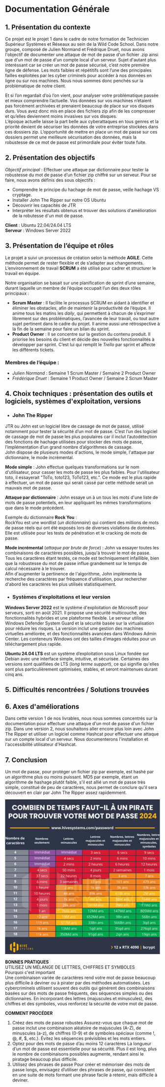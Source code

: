 # Documentation Générale

## 1. Présentation du contexte

Ce projet est le projet 1 dans le cadre de notre formation de Technicien Supérieur Systèmes et Réseaux au sein de la Wild Code School. Dans notre groupe, composé de Julien Normand et Frédrique Druet, nous avons l'objectif de documenter une attaque de mot de passe d'un fichier .zip ainsi que d'un mot de passe d'un compte local d'un serveur. Sujet d'autant plus interéssant car se créer un mot de passe sécurisé, c’est notre première ligne de défense. Les mots faibles et répétitifs sont l’une des principales failles exploitées par les cyber criminels pour accéder à nos données en ligne ou sur nos machines. Nous nous sommes donc penchés sur la problématique de notre client.

Et si l’on regardait d’où l’on vient, pour analyser votre problématique passée et mieux comprendre l’actuelle. Vos données sur vos machines n’étaient pas forcément archivées et prenaient beaucoup de place sur vos disques durs. Vous avez donc mis en place des fichiers zip afin de les compresser et qu’elles deviennent moins invasives sur vos disques.  
L’époque actuelle laisse la part belle aux cyberattaques en tous genres et la priorité devient de sécuriser les données de votre entreprise stockées dans ces dossiers zip. L’opportunité de mettre en place un mot de passe sur ces dossiers permet une meilleure sécurisation des données, mais la robustesse de ce mot de passe est primordiale pour éviter toute fuite.

## 2. Présentation des objectifs

*Objectif principal* : Effectuer une attaque par dictionnaire pour tester la robustesse du mot de passe d’un fichier zip chiffré sur un serveur.
Pour se faire, nous avons définis des sous objectifs :                  
- Comprendre le principe du hachage de mot de passe, veille hachage VS cryptage.
- Installer John The Ripper sur notre OS Ubuntu
- Découvrir les capacités de JTR 
- Interpréter les résultats obtenus et trouver des solutions d'amélioration de la robutesse d'un mot de passe.

**Client** : Ubuntu 22.04/24.04 LTS  
**Serveur** : Windows Server 2022

## 3. Présentation de l’équipe et rôles

Le projet a suivi un processus de création selon la méthode **AGILE**. Cette méthode permet de rester flexible et de s’adapter aux changements. L’environnement de travail **SCRUM** a été utilisé pour cadrer et structurer le travail en équipe.  

Notre organisation se basait sur une planification de sprint d’une semaine, durant laquelle un membre de l’équipe occupait l’un des deux rôles principaux : 

- **Scrum Master** : Il facilite le processus SCRUM en aidant à identifier et éliminer les obstacles, afin de maintenir la productivité de l’équipe. Il anime tous les matins les *daily*, qui permettent à chacun de s’exprimer librement sur des problématiques, l’avancée de leur travail, ou tout autre sujet pertinent dans le cadre du projet. Il anime aussi une rétrospective à la fin de la semaine pour faire un bilan du sprint.
- **Product Owner** : Il se concentre sur la gestion du contenu produit. Il priorise les besoins du client et décide des nouvelles fonctionnalités à développer par sprint. C’est lui qui remplit le *Trello* par sprint et affecte les différents tickets.

### Membres de l’équipe :

- *Julien Normand* : Semaine 1 Scrum Master / Semaine 2 Product Owner
- *Frédérique Druet* : Semaine 1 Product Owner / Semaine 2 Scrum Master


## 4. Choix techniques : présentation des outils et logiciels, systèmes d'exploitation, versions

- ### **John The Ripper**

JTR ou John est un logiciel libre de cassage de mot de passe, utilisé notamment pour tester la sécurité d’un mot de passe. C’est l’un des logiciel de cassage de mot de passe les plus populaires car il inclut l’autodétection des fonctions de hachage utilisées pour stocker des mots de passe, l’implémentation d’un grand nombre d’algorithmes de cassage.            
John dispose de plusieurs modes d'actions, le mode simple, l'attaque par dictionnaire, le mode incrémental.  

**Mode simple** : John effectue quelques transformations sur le nom d'utilisateur, pour casser les mots de passe les plus faibles. Pour l'utilisateur toto, il essayerait "ToTo, toto123, ToTo123, etc.". Ce mode est le plus rapide à effectuer, un mot de passe qui serait cassé par cette méthode serait un mauvais mot de passe.  

**Attaque par dictionnaire** : John essaye un à un tous les mots d'une liste de mots de passe potentiels, en leur appliquant les mêmes transformations que dans le mode précédent.  

Exemple du dictionnaire **Rock You** :               
RockYou est une wordlist (*un dictionnaire*) qui contient des millions de mots de passe réels qui ont été exposés lors de diverses violations de données. Elle est utilisée pour les tests de pénétration et le cracking de mots de passe.  

**Mode incrémental** (*attaque par brute de force*) : John va essayer toutes les combinaisons de caractères possibles, jusqu'à trouver le mot de passe. Tous les caractères étant testés, ce mode est techniquement infaillible, bien que la robustesse du mot de passe influe grandement sur le temps de calcul nécessaire à le trouver.              
Afin d'augmenter la pertinence de l'algorithme, John implémente la recherche des caractères par fréquence d'utilisation, pour rechercher d'abord les caractères les plus utilisés statistiquement.


- ### **Systèmes d’exploitations et leur version**

**Windows Server 2022** est le système d'exploitation de Microsoft pour serveurs, sorti en août 2021.
Il propose une sécurité multicouche, des fonctionnalités hybrides et une plateforme flexible. Le serveur utilise Windows Defender System Guard et la sécurité basée sur la virtualisation pour réduire les risques.
La version inclut une gestion des machines virtuelles améliorée, et des fonctionnalités avancées dans Windows Admin Center. Les conteneurs Windows ont des tailles d’images réduites pour un téléchargement plus rapide.

**Ubuntu 24.04 LTS** est un système d’exploitation sous Linux fondée sur Debian avec une interface simple, intuitive, et sécurisée.
Certaines des versions sont qualifiées de LTS (*long terme support*), ce qui signifie qu'elles sont plus particulièrement optimisées, stables, et seront maintenues durant cinq ans.


## 5. Difficultés rencontrées / Solutions trouvées



## 6. Axes d'améliorations

Dans cette version 1 de nos livrables, nous nous sommes concentrés sur la documentation pour effectuer une attaque d'un mot de passe d'un fichier zip. Dans une version 2, nous souhaitons aller encore plus loin avec John The Ripper et utiliser un logiciel comme Hashcat pour effectuer une attaque sur un compte local d'un serveur. Nous documenterons l'installation et l'accessibilité utilisateur d'Hashcat.

## 7. Conclusion

Un mot de passe, pour protéger un fichier zip par exemple, est hashé par un algorithme plus ou moins puissant. MD5 par exemple, étant un algorithme de hashage plutôt faible, s'il est allié un mot de passe très simple, constitué de peu de caractères, nous permet de conclure qu'il sera découvert en clair par John The Ripper assez rapidemment.

<P ALIGN="center"><IMG src="https://github.com/WildCodeSchool/TSSR-BDX-0924-P1-G1/blob/main/IMG_README/tableau_time.jpg" width=600></P>  

**BONNES PRATIQUES**                                 
UTILISEZ UN MÉLANGE DE LETTRES, CHIFFRES ET SYMBOLES                                                                                                   
Pourquoi c'est important                               
Une combinaison variée de caractères rend votre mot de passe beaucoup plus difficile à deviner ou à pirater par des méthodes automatisées. Les cybercriminels utilisent souvent des outils qui génèrent des combinaisons basées sur des mots de passe fréquents, des séquences simples ou des dictionnaires. En incorporant des lettres (majuscules et minuscules), des chiffres et des symboles, vous renforcez la sécurité de votre mot de passe.
                                                   
**COMMENT PROCÉDER**                                                    
1.	Créez des mots de passe robustes
Assurez-vous que chaque mot de passe inclut une combinaison aléatoire de majuscules (A-Z), de minuscules (a-z), de chiffres (0-9) et de symboles spéciaux (comme !, @, #, $, etc.). Évitez les séquences prévisibles et les mots entiers.
2.	Optez pour des mots de passe d’au moins 12 caractères
La longueur d’un mot de passe est essentielle pour sa sécurité. Plus il est long, plus le nombre de combinaisons possibles augmente, rendant ainsi le piratage beaucoup plus difficile.
3.	Utilisez des phrases de passe
Pour créer et mémoriser des mots de passe longs, envisagez d’utiliser des phrases de passe, qui consistent en une suite de mots formant une phrase facile à retenir, mais difficile à deviner.




